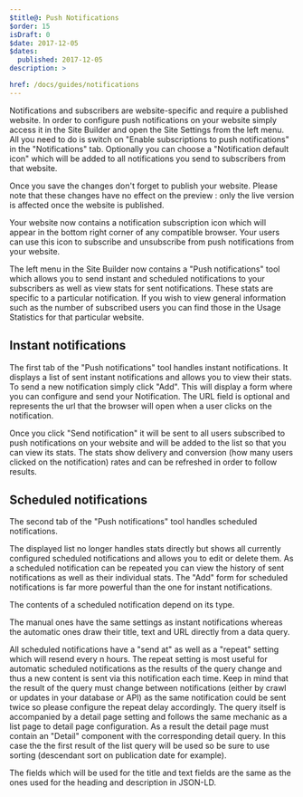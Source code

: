 ```yaml
---
$title@: Push Notifications
$order: 15
isDraft: 0
$date: 2017-12-05
$dates:
  published: 2017-12-05
description: >

href: /docs/guides/notifications
---
```


Notifications and subscribers are website-specific and require a published website.
In order to configure push notifications on your website simply access it in the Site Builder and open the Site Settings from the left menu. All you need to do is switch on "Enable subscriptions to push notifications" in the "Notifications" tab. Optionally you can choose a "Notification default icon" which will be added to all notifications you send to subscribers from that website.

<amp-img src="/static/img/notifications-settings.png"  width="1310"  height="372"  layout="responsive" alt="Enabling notifications"></amp-img>

Once you save the changes don't forget to publish your website. Please note that these changes have no effect on the preview : only the live version is affected once the website is published.

Your website now contains a notification subscription icon which will appear in the bottom right corner of any compatible browser. Your users can use this icon to subscribe and unsubscribe from push notifications from your website.

The left menu in the Site Builder now contains a "Push notifications" tool which allows you to send instant and scheduled notifications to your subscribers as well as view stats for sent notifications. These stats are specific to a particular notification. If you wish to view general information such as the number of subscribed users you can find those in the Usage Statistics for that particular website.

## Instant notifications

The first tab of the "Push notifications" tool handles instant notifications. It displays a list of sent instant notifications and allows you to view their stats. To send a new notification simply click "Add". This will display a form where you can configure and send your Notification. The URL field is optional and represents the url that the browser will open when a user clicks on the notification.

<amp-img src="/static/img/notifications-instant.png"  width="559"  height="514"  layout="fixed" alt="Enabling notifications"></amp-img>

Once you click "Send notification" it will be sent to all users subscribed to push notifications on your website and will be added to the list so that you can view its stats. The stats show delivery and conversion (how many users clicked on the notification) rates and can be refreshed in order to follow results.

## Scheduled notifications

The second tab of the "Push notifications" tool handles scheduled notifications.

The displayed list no longer handles stats directly but shows all currently configured scheduled notifications and allows you to edit or delete them. As a scheduled notification can be repeated you can view the history of sent notifications as well as their individual stats. The "Add" form for scheduled notifications is far more powerful than the one for instant notifications.

<amp-img src="/static/img/notifications-scheduled.png"  width="625"  height="787"  layout="fixed" alt="Enabling notifications"></amp-img>

The contents of a scheduled notification depend on its type.

The manual ones have the same settings as instant notifications whereas the automatic ones draw their title, text and URL directly from a data query.

All scheduled notifications have a "send at" as well as a "repeat" setting which will resend every n hours. The repeat setting is most useful for automatic scheduled notifications as the results of the query change and thus a new content is sent via this notification each time. Keep in mind that the result of the query must change between notifications (either by crawl or updates in your database or API) as the same notification could be sent twice so please configure the repeat delay accordingly. The query itself is accompanied by a detail page setting and follows the same mechanic as a list page to detail page configuration. As a result the detail page must contain an "Detail" component with the corresponding detail query. In this case the the first result of the list query will be used so be sure to use sorting (descendant sort on publication date for example).

The fields which will be used for the title and text fields are the same as the ones used for the heading and description in JSON-LD.
